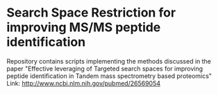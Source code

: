 # Search Space Restriction for improving MS/MS peptide identification

Repository contains scripts implementing the methods discussed in the paper
"Effective leveraging of Targeted search spaces for improving peptide identification in Tandem mass spectrometry based proteomics"
Link: http://www.ncbi.nlm.nih.gov/pubmed/26569054


